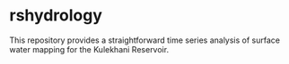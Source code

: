 # rshydrology
This repository provides a straightforward time series analysis of surface water mapping for the Kulekhani Reservoir.

